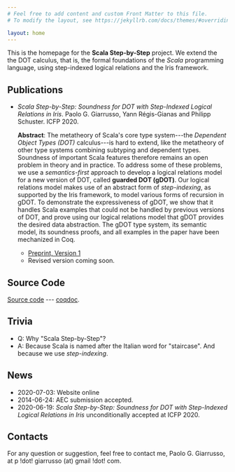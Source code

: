 ```yaml
---
# Feel free to add content and custom Front Matter to this file.
# To modify the layout, see https://jekyllrb.com/docs/themes/#overriding-theme-defaults

layout: home
---
```


This is the homepage for the **Scala Step-by-Step** project. We extend the
the DOT calculus, that is, the formal foundations of the _Scala_ programming language,
using step-indexed logical relations and the Iris framework.

## Publications
  - _Scala Step-by-Step: Soundness for DOT with Step-Indexed Logical Relations in Iris_.
    Paolo G. Giarrusso, Yann Régis-Gianas and Philipp Schuster. ICFP 2020.

    **Abstract**: The metatheory of Scala's core type system---the *Dependent Object Types
    (DOT)* calculus---is hard to extend, like the metatheory of other type systems
    combining subtyping and dependent types. Soundness of important Scala features
    therefore remains an open problem in theory and in practice. To address some
    of these problems, we use a _semantics-first_ approach to develop a logical
    relations model for a new version of DOT, called **guarded DOT (gDOT)**. Our
    logical relations model makes use of an abstract form of *step-indexing*, as
    supported by the Iris framework, to model various forms of recursion in gDOT.
    To demonstrate the expressiveness of gDOT, we show that it handles Scala
    examples that could not be handled by previous versions of DOT, and prove
    using our logical relations model that gDOT provides the desired data
    abstraction. The gDOT type system, its semantic model, its soundness proofs,
    and all examples in the paper have been mechanized in Coq.

    - [Preprint, Version 1](2020-dot-submission.pdf)
    - Revised version coming soon.

## Source Code

[Source code](https://github.com/Blaisorblade/dot-iris) --- [coqdoc](coqdoc/).

## Trivia

- Q: Why "Scala Step-by-Step"?
- A: Because Scala is named after the Italian word for "staircase". And because
  we use _step-indexing_.

## News

- 2020-07-03: Website online
- 2014-06-24: AEC submission accepted.
- 2020-06-19: _Scala Step-by-Step: Soundness for DOT with Step-Indexed Logical
  Relations in Iris_ unconditionally accepted at ICFP 2020.

## Contacts
For any question or suggestion, feel free to contact me, Paolo G. Giarrusso, at
p !dot! giarrusso (at) gmail !dot! com.
